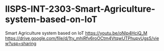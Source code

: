 # llSPS-INT-2303-Smart-Agriculture-system-based-on-IoT
Smart Agriculture system based on IoT
https://youtu.be/oNIp4HciQ_M
https://drive.google.com/file/d/1ty_mhiRfv6roOCtm4VtqwUTPhupvUgsS/view?usp=sharing
